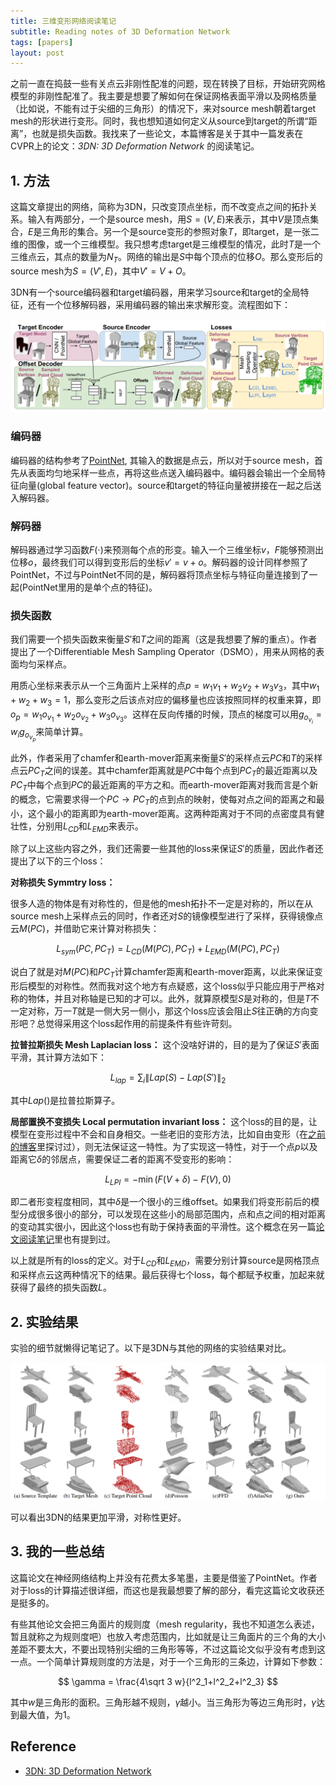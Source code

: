 ```yaml
---
title: 三维变形网络阅读笔记
subtitle: Reading notes of 3D Deformation Network
tags: [papers]
layout: post
---
```

<head>
    <script src="https://cdn.mathjax.org/mathjax/latest/MathJax.js?config=TeX-AMS-MML_HTMLorMML" type="text/javascript"></script>
    <script type="text/x-mathjax-config">
        MathJax.Hub.Config({
            tex2jax: {
            skipTags: ['script', 'noscript', 'style', 'textarea', 'pre'],
            inlineMath: [['$','$']]
            }
        });
    </script>
</head>

之前一直在捣鼓一些有关点云非刚性配准的问题，现在转换了目标，开始研究网格模型的非刚性配准了。我主要是想要了解如何在保证网格表面平滑以及网格质量（比如说，不能有过于尖细的三角形）的情况下，来对source mesh朝着target mesh的形状进行变形。同时，我也想知道如何定义从source到target的所谓“距离”，也就是损失函数。我找来了一些论文，本篇博客是关于其中一篇发表在CVPR上的论文：*3DN: 3D Deformation Network* 的阅读笔记。


## 1. 方法
这篇文章提出的网络，简称为3DN，只改变顶点坐标，而不改变点之间的拓扑关系。输入有两部分，一个是source mesh，用$S=(V,E)$来表示，其中$V$是顶点集合，$E$是三角形的集合。另一个是source变形的参照对象$T$，即target，是一张二维的图像，或一个三维模型。我只想考虑target是三维模型的情况，此时$T$是一个三维点云，其点的数量为$N_T$。网络的输出是$S$中每个顶点的位移$O$。那么变形后的source mesh为$S=(V',E)$，其中$V' = V+O$。

3DN有一个source编码器和target编码器，用来学习source和target的全局特征，还有一个位移解码器，采用编码器的输出来求解形变。流程图如下：

<div align=center>
    <img src="../assets/2022-06-20/workflow.png"/>
</div>

### 编码器

编码器的结构参考了[PointNet](https://openaccess.thecvf.com/content_cvpr_2017/papers/Qi_PointNet_Deep_Learning_CVPR_2017_paper.pdf), 其输入的数据是点云，所以对于source mesh，首先从表面均匀地采样一些点，再将这些点送入编码器中。编码器会输出一个全局特征向量(global feature vector)。source和target的特征向量被拼接在一起之后送入解码器。

### 解码器

解码器通过学习函数$F(\cdot)$来预测每个点的形变。输入一个三维坐标$v$，$F$能够预测出位移$o$，最终我们可以得到变形后的坐标$v' = v+o$。解码器的设计同样参照了PointNet，不过与PointNet不同的是，解码器将顶点坐标与特征向量连接到了一起(PointNet里用的是单个点的特征)。

### 损失函数

我们需要一个损失函数来衡量$S'$和$T$之间的距离（这是我想要了解的重点）。作者提出了一个Differentiable Mesh Sampling Operator（DSMO），用来从网格的表面均匀采样点。

用质心坐标来表示从一个三角面片上采样的点$p = w_1v_1+w_2v_2+w_3v_3$，其中$w_1+w_2+w_3 = 1$，那么变形之后该点对应的偏移量也应该按照同样的权重来算，即$o_p = w_1o_{v_1}+ w_2o_{v_2}+ w_3o_{v_3}$。这样在反向传播的时候，顶点的梯度可以用$g_{o_{v_i}} = w_ig_{o_{v_p}}$来简单计算。

此外，作者采用了chamfer和earth-mover距离来衡量$S'$的采样点云$PC$和$T$的采样点云$PC_T$之间的误差。其中chamfer距离就是$PC$中每个点到$PC_T$的最近距离以及$PC_T$中每个点到$PC$的最近距离的平方之和。而earth-mover距离对我而言是个新的概念，它需要求得一个$PC \rightarrow PC_T$的点到点的映射，使每对点之间的距离之和最小，这个最小的距离即为earth-mover距离。这两种距离对于不同的点密度具有健壮性，分别用$L_{CD}$和$L_{EMD}$来表示。

除了以上这些内容之外，我们还需要一些其他的loss来保证$S'$的质量，因此作者还提出了以下的三个loss：

**对称损失 Symmtry loss：**

很多人造的物体是有对称性的，但是他的mesh拓扑不一定是对称的，所以在从source mesh上采样点云的同时，作者还对$S$的镜像模型进行了采样，获得镜像点云$M(PC)$，并借助它来计算对称损失：

$$
L_{sym}(PC,PC_T) = L_{CD}(M(PC),PC_T)+ L_{EMD}(M(PC),PC_T)
$$

说白了就是对$M(PC)$和$PC_T$计算chamfer距离和earth-mover距离，以此来保证变形后模型的对称性。然而我对这个地方有点疑惑，这个loss似乎只能应用于严格对称的物体，并且对称轴是已知的才可以。此外，就算原模型$S$是对称的，但是$T$不一定对称，万一$T$就是一侧大另一侧小，那这个loss应该会阻止$S$往正确的方向变形吧？总觉得采用这个loss起作用的前提条件有些许苛刻。

**拉普拉斯损失 Mesh Laplacian loss：** 这个没啥好讲的，目的是为了保证$S'$表面平滑，其计算方法如下：

$$
L_{lap} = \sum_{i} \|Lap(S)-Lap(S')\|_2
$$

其中$Lap()$是拉普拉斯算子。

**局部置换不变损失 Local permutation invariant loss：** 这个loss的目的是，让模型在变形过程中不会和自身相交。一些老旧的变形方法，比如自由变形（在[之前的博客](https://jyyyjyyyj.github.io/2021-12-04-FFD/)里探讨过），则无法保证这一特性。为了实现这一特性，对于一个点$p$以及距离它$\delta$的邻居点，需要保证二者的距离不受变形的影响：

$$
L_{LPI} = -\min(F(V+\delta) - F(V),0)
$$

即二者形变程度相同，其中$\delta$是一个很小的三维offset。如果我们将变形前后的模型分成很多很小的部分，可以发现在这些小的局部范围内，点和点之间的相对距离的变动其实很小，因此这个loss也有助于保持表面的平滑性。这个概念在另一篇[论文阅读笔记](https://jyyyjyyyj.github.io/2021-11-23-non-paper/)里也有提到过。

以上就是所有的loss的定义。对于$L_{CD}$和$L_{EMD}$，需要分别计算source是网格顶点和采样点云这两种情况下的结果。最后获得七个loss，每个都赋予权重，加起来就获得了最终的损失函数$L$。


## 2. 实验结果

实验的细节就懒得记笔记了。以下是3DN与其他的网络的实验结果对比。

<div align=center>
    <img src="../assets/2022-06-20/result1.png"/>
</div>

可以看出3DN的结果更加平滑，对称性更好。


## 3. 我的一些总结

这篇论文在神经网络结构上并没有花费太多笔墨，主要是借鉴了PointNet。作者对于loss的计算描述很详细，而这也是我最想要了解的部分，看完这篇论文收获还是挺多的。

有些其他论文会把三角面片的规则度（mesh regularity，我也不知道怎么表述，暂且就称之为规则度吧）也放入考虑范围内，比如就是让三角面片的三个角的大小差距不要太大，不要出现特别尖细的三角形等等，不过这篇论文似乎没有考虑到这一点。一个简单计算规则度的方法是，对于一个三角形的三条边，计算如下参数：

$$
\gamma = \frac{4\sqrt 3 w}{l^2_1+l^2_2+l^2_3}
$$

其中$w$是三角形的面积。三角形越不规则，$\gamma$越小。当三角形为等边三角形时，$\gamma$达到最大值，为1。


## Reference

- [3DN: 3D Deformation Network](https://openaccess.thecvf.com/content_CVPR_2019/papers/Wang_3DN_3D_Deformation_Network_CVPR_2019_paper.pdf)
